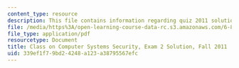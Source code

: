 ```yaml
---
content_type: resource
description: This file contains information regarding quiz 2011 solution.
file: /media/https%3A/open-learning-course-data-rc.s3.amazonaws.com/6-858-computer-systems-security-fall-2014/339ef1f79bd24248a123a38795567efc_MIT6_858F14_q11-2_sol.pdf
file_type: application/pdf
resourcetype: Document
title: Class on Computer Systems Security, Exam 2 Solution, Fall 2011
uid: 339ef1f7-9bd2-4248-a123-a38795567efc
---
```

